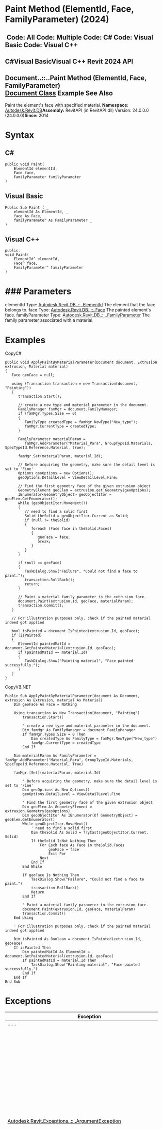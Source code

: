 # Paint Method (ElementId, Face, FamilyParameter) (2024)

﻿
 Code: All Code: Multiple Code: C# Code: Visual Basic Code: Visual C++   
---  
C#Visual BasicVisual C++
Revit 2024 API  
---  
Document..::..Paint Method (ElementId, Face, FamilyParameter)  
[Document Class](db03274b-a107-aa32-9034-f3e0df4bb1ec.md "Document Class") Example See Also  
---  
Paint the element's face with specified material. 
**Namespace:** [Autodesk.Revit.DB](87546ba7-461b-c646-cbb1-2cb8f5bff8b2.md "Autodesk.Revit.DB Namespace")**Assembly:** RevitAPI (in RevitAPI.dll) Version: 24.0.0.0 (24.0.0.0)**Since:** 2014 
# Syntax
C#  
---  
```text
public void Paint(
	ElementId elementId,
	Face face,
	FamilyParameter familyParameter
)
```
  
Visual Basic  
---  
```text
Public Sub Paint ( _
	elementId As ElementId, _
	face As Face, _
	familyParameter As FamilyParameter _
)
```
  
Visual C++  
---  
```text
public:
void Paint(
	ElementId^ elementId, 
	Face^ face, 
	FamilyParameter^ familyParameter
)
```
  
# ### Parameters
elementId
    Type: [Autodesk.Revit.DB..::..ElementId](44f3f7b1-3229-3404-93c9-dc5e70337dd6.md "ElementId Class") The element that the face belongs to. 
face
    Type: [Autodesk.Revit.DB..::..Face](e32b3b1f-66fc-57cb-6e1c-aa81d1bf3e63.md "Face Class") The painted element's face. 
familyParameter
    Type: [Autodesk.Revit.DB..::..FamilyParameter](6175e974-870e-7fbc-3df7-46105f937a6e.md "FamilyParameter Class") The family parameter associated with a material. 
# Examples
CopyC#
```text
public void ApplyPaintByMaterialParameter(Document document, Extrusion extrusion, Material material)
{
   Face geoFace = null;

   using (Transaction transaction = new Transaction(document, "Painting"))
   {
      transaction.Start();

      // create a new type and material parameter in the document.
      FamilyManager famMgr = document.FamilyManager;
      if (famMgr.Types.Size == 0)
      {
         FamilyType createdType = famMgr.NewType("New_type");
         famMgr.CurrentType = createdType;
      }

      FamilyParameter materialParam =
         famMgr.AddParameter("Material_Para", GroupTypeId.Materials, SpecTypeId.Reference.Material, true);

      famMgr.Set(materialParam, material.Id);

      // Before acquiring the geometry, make sure the detail level is set to 'Fine'
      Options geoOptions = new Options();
      geoOptions.DetailLevel = ViewDetailLevel.Fine;

      // Find the first geometry face of the given extrusion object
      GeometryElement geoElem = extrusion.get_Geometry(geoOptions);
      IEnumerator<GeometryObject> geoObjectItor = geoElem.GetEnumerator();
      while (geoObjectItor.MoveNext())
      {
         // need to find a solid first
         Solid theSolid = geoObjectItor.Current as Solid;
         if (null != theSolid)
         {
            foreach (Face face in theSolid.Faces)
            {
               geoFace = face;
               break;
            }
         }
      }

      if (null == geoFace)
      {
         TaskDialog.Show("Failure", "Could not find a face to paint.");
         transaction.RollBack();
         return;
      }

      // Paint a material family parameter to the extrusion face.
      document.Paint(extrusion.Id, geoFace, materialParam);
      transaction.Commit();
   }

   // For illustration purposes only, check if the painted material indeed got applied

   bool isPainted = document.IsPainted(extrusion.Id, geoFace);
   if (isPainted)
   {
      ElementId paintedMatId = document.GetPaintedMaterial(extrusion.Id, geoFace);
      if (paintedMatId == material.Id)
      {
         TaskDialog.Show("Painting material", "Face painted successfully.");
      }
   }
}
```

CopyVB.NET
```text
Public Sub ApplyPaintByMaterialParameter(document As Document, extrusion As Extrusion, material As Material)
    Dim geoFace As Face = Nothing

    Using transaction As New Transaction(document, "Painting")
        transaction.Start()

        ' create a new type and material parameter in the document.
        Dim famMgr As FamilyManager = document.FamilyManager
        If famMgr.Types.Size = 0 Then
            Dim createdType As FamilyType = famMgr.NewType("New_type")
            famMgr.CurrentType = createdType
        End If

    Dim materialParam As FamilyParameter = famMgr.AddParameter("Material_Para", GroupTypeId.Materials, SpecTypeId.Reference.Material, True)

    famMgr.[Set](materialParam, material.Id)

        ' Before acquiring the geometry, make sure the detail level is set to 'Fine'
        Dim geoOptions As New Options()
        geoOptions.DetailLevel = ViewDetailLevel.Fine

        ' Find the first geometry face of the given extrusion object
        Dim geoElem As GeometryElement = extrusion.Geometry(geoOptions)
        Dim geoObjectItor As IEnumerator(Of GeometryObject) = geoElem.GetEnumerator()
        While geoObjectItor.MoveNext()
            ' need to find a solid first
            Dim theSolid As Solid = TryCast(geoObjectItor.Current, Solid)
            If theSolid IsNot Nothing Then
                For Each face As Face In theSolid.Faces
                    geoFace = face
                    Exit For
                Next
            End If
        End While

        If geoFace Is Nothing Then
            TaskDialog.Show("Failure", "Could not find a face to paint.")
            transaction.RollBack()
            Return
        End If

        ' Paint a material family parameter to the extrusion face.
        document.Paint(extrusion.Id, geoFace, materialParam)
        transaction.Commit()
    End Using

    ' For illustration purposes only, check if the painted material indeed got applied

    Dim isPainted As Boolean = document.IsPainted(extrusion.Id, geoFace)
    If isPainted Then
        Dim paintedMatId As ElementId = document.GetPaintedMaterial(extrusion.Id, geoFace)
        If paintedMatId = material.Id Then
            TaskDialog.Show("Painting material", "Face painted successfully.")
        End If
    End If
End Sub
```

# Exceptions
| Exception | Condition |
| --- | --- |
| --- | --- |
| [Autodesk.Revit.Exceptions..::..ArgumentException](2e6e4206-97a8-dd4b-df5d-4269f4bb6088.md "ArgumentException Class") | The element elementId does not exist in the document. -or- The element materialId does not exist in the document. -or- The face doesn't belongs to the element. -or- The family parameter doesn't specify a material element. -or- The element's face cannot be painted. |
| [Autodesk.Revit.Exceptions..::..ArgumentNullException](631e1424-60f4-929b-4e52-dda9dcd26316.md "ArgumentNullException Class") | A non-optional argument was NULL |
| [Autodesk.Revit.Exceptions..::..InvalidOperationException](9e715f03-3884-e539-4dd6-8d7545733adc.md "InvalidOperationException Class") | This document is not modifiable. -or- This operation is valid only in family. |
| [Autodesk.Revit.Exceptions..::..ModificationForbiddenException](53205486-5917-7c33-8e67-e362106ddc97.md "ModificationForbiddenException Class") | The document is in failure mode: an operation has failed, and Revit requires the user to either cancel the operation or fix the problem (usually by deleting certain elements). -or- The document is being loaded, or is in the midst of another sensitive process. |
| [Autodesk.Revit.Exceptions..::..ModificationOutsideTransactionException](8f025460-c283-ea99-aa8a-5a36e11528f4.md "ModificationOutsideTransactionException Class") | The document has no open transaction. |

# See Also
[Document Class](db03274b-a107-aa32-9034-f3e0df4bb1ec.md "Document Class")
[Paint Overload](f6a99488-ae33-46f8-849d-4c68869f68cd.md "Paint Method")
[Autodesk.Revit.DB Namespace](87546ba7-461b-c646-cbb1-2cb8f5bff8b2.md "Autodesk.Revit.DB Namespace")
Send comments on this topic to 